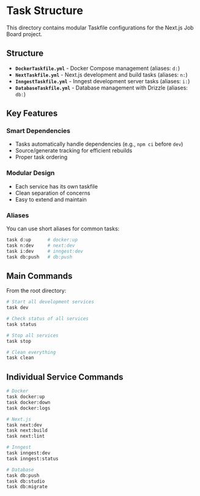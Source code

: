 # Task Structure

This directory contains modular Taskfile configurations for the Next.js Job Board project.

## Structure

- **`DockerTaskfile.yml`** - Docker Compose management (aliases: `d:`)
- **`NextTaskfile.yml`** - Next.js development and build tasks (aliases: `n:`)
- **`InngestTaskfile.yml`** - Inngest development server tasks (aliases: `i:`)
- **`DatabaseTaskfile.yml`** - Database management with Drizzle (aliases: `db:`)

## Key Features

### Smart Dependencies
- Tasks automatically handle dependencies (e.g., `npm ci` before `dev`)
- Source/generate tracking for efficient rebuilds
- Proper task ordering

### Modular Design
- Each service has its own taskfile
- Clean separation of concerns
- Easy to extend and maintain

### Aliases
You can use short aliases for common tasks:
```bash
task d:up      # docker:up
task n:dev     # next:dev
task i:dev     # inngest:dev
task db:push   # db:push
```

## Main Commands

From the root directory:

```bash
# Start all development services
task dev

# Check status of all services
task status

# Stop all services
task stop

# Clean everything
task clean
```

## Individual Service Commands

```bash
# Docker
task docker:up
task docker:down
task docker:logs

# Next.js
task next:dev
task next:build
task next:lint

# Inngest
task inngest:dev
task inngest:status

# Database
task db:push
task db:studio
task db:migrate
```
